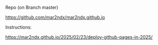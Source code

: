 Repo (on Branch master)

https://github.com/mar2ndx/mar2ndx.github.io

Instructions:

https://mar2ndx.github.io/2025/02/23/deploy-github-pages-in-2025/
